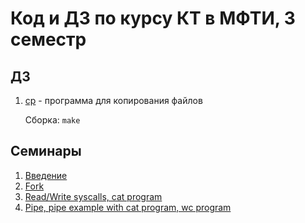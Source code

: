 # Код и ДЗ по курсу КТ в МФТИ, 3 семестр

## ДЗ
1. [cp](hw1_cp) - программа для копирования файлов

    Сборка: `make`

## Семинары
1. [Введение](sem1)
2. [Fork](sem2)
3. [Read/Write syscalls, cat program](sem3)
4. [Pipe, pipe example with cat program, wc program](sem4)
